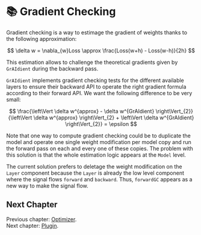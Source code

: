 # 📚 Gradient Checking

Gradient checking is a way to estimage the gradient of weights 
thanks to the following approximation: 

$$ \delta w = \nabla_{w}Loss \approx \frac{Loss(w+h) - Loss(w-h)}{2h} $$

This estimation allows to challenge the theoretical gradients given 
by `GrAIdient` during the backward pass.

`GrAIdient` implements gradient checking tests for the different available layers 
to ensure their backward API to operate the right gradient formula 
according to their forward API. We want the following difference to be 
very small: 
 
$$ 
\frac{\left\Vert \delta w^{approx} - \delta w^{GrAIdient} \right\Vert_{2}}
{\left\Vert \delta w^{approx} \right\Vert_{2} + 
 \left\Vert \delta w^{GrAIdient} \right\Vert_{2}} = \epsilon 
$$

Note that one way to compute gradient checking could be to duplicate the 
model and operate one single weight modification per model copy and run the 
forward pass on each and every one of these copies. The problem with this 
solution is that the whole estimation logic appears at the `Model` level.

The current solution prefers to deletage the weight modification on the 
`Layer` component because the `Layer` is already 
the low level component where the signal flows `forward` and `backward`. 
Thus, `forwardGC` appears as a new way to make the signal flow.

## Next Chapter

Previous chapter: [Optimizer](OPTIMIZER.md). \
Next chapter: [Plugin](PLUGIN.md).
